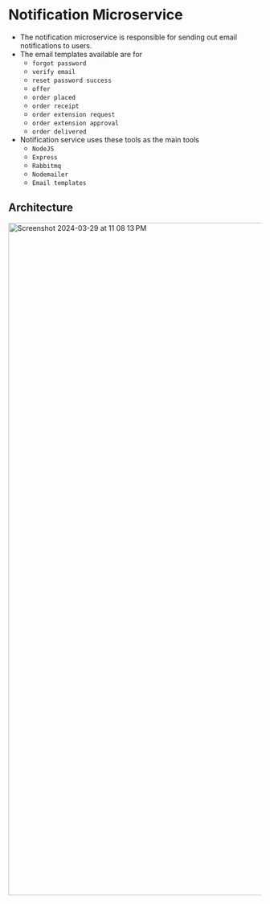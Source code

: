 # Notification Microservice
* The notification microservice is responsible for sending out email notifications to users.
* The email templates available are for
  * `forgot password`
  * `verify email`
  * `reset password success`
  * `offer`
  * `order placed`
  * `order receipt`
  * `order extension request`
  * `order extension approval`
  * `order delivered`
* Notification service uses these tools as the main tools
  * `NodeJS`
  * `Express`
  * `Rabbitmq`
  * `Nodemailer`
  * `Email templates`
 
## Architecture
<img width="1338" alt="Screenshot 2024-03-29 at 11 08 13 PM" src="https://github.com/sachinSingh53/notification-microservice/assets/96944676/3b687b5f-b894-41a5-b380-3223c00815e4">
